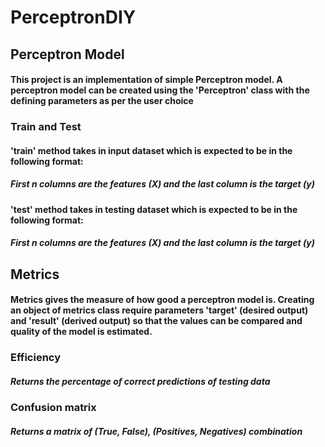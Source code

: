 # PerceptronDIY

## Perceptron Model
#### This project is an implementation of simple Perceptron model. A perceptron model can be created using the 'Perceptron' class with the defining parameters as per the user choice

### Train and Test
#### 'train' method takes in input dataset which is expected to be in the following format:
##### First n columns are the features (X) and the last column is the target (y)
#### 'test' method takes in testing dataset which is expected to be in the following format:
##### First n columns are the features (X) and the last column is the target (y)

## Metrics
#### Metrics gives the measure of how good a perceptron model is. Creating an object of metrics class require parameters 'target' (desired output) and 'result' (derived output) so that the values can be compared and quality of the model is estimated.

### Efficiency
##### Returns the percentage of correct predictions of testing data

### Confusion matrix
##### Returns a matrix of (True, False), (Positives, Negatives) combination